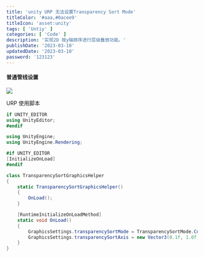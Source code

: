 ```yaml
---
title: 'unity URP 无法设置Transparency Sort Mode'
titleColor: '#aaa,#0acee9'
titleIcon: 'asset:unity'
tags: [ 'Untiy' ]
categories: [ 'Code' ]
description: '实现2D 按y轴排序进行层级叠放功能。'
publishDate: '2023-03-10'
updatedDate: '2023-03-10'
password: '123123'
---
```


#### 普通管线设置
![](https://cdn.jiangwei.zone/blog/20250424113921915.png)

URP 使用脚本
```csharp
if UNITY_EDITOR
using UnityEditor;
#endif

using UnityEngine;
using UnityEngine.Rendering;

#if UNITY_EDITOR
[InitializeOnLoad]
#endif

class TransparencySortGraphicsHelper
{
    static TransparencySortGraphicsHelper()
    {
        OnLoad();
    }

    [RuntimeInitializeOnLoadMethod]
    static void OnLoad()
    {
        GraphicsSettings.transparencySortMode = TransparencySortMode.CustomAxis;
        GraphicsSettings.transparencySortAxis = new Vector3(0.1f, 1.0f, 0.0f);
    }
}
```